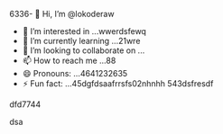 6336- 👋 Hi, I’m @lokoderaw
- 👀 I’m interested in ...wwerdsfewq
- 🌱 I’m currently learning ...21wre
- 💞️ I’m looking to collaborate on ...
- 📫 How to reach me ...88
- 😄 Pronouns: ...4641232635
- ⚡ Fun fact: ...45dgfdsaafrrsfs02nhnhh
543dsfresdf
<!---2rht
lokoderaw/lokoderaw is a ✨ special ✨ repository because its `README.md` (this file) appears onfff your GitHub profile456456.wer
53--->dfd7744
dsa
